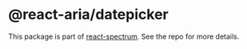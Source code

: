 # @react-aria/datepicker

This package is part of [react-spectrum](https://github.com/watheia/rsp-kit). See the repo for more details.
